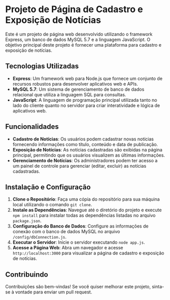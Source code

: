 # Projeto de Página de Cadastro e Exposição de Notícias

Este é um projeto de página web desenvolvido utilizando o framework Express, um banco de dados MySQL 5.7 e a linguagem JavaScript. O objetivo principal deste projeto é fornecer uma plataforma para cadastro e exposição de notícias.

## Tecnologias Utilizadas

- **Express**: Um framework web para Node.js que fornece um conjunto de recursos robustos para desenvolver aplicativos web e APIs.
- **MySQL 5.7**: Um sistema de gerenciamento de banco de dados relacional que utiliza a linguagem SQL para consultas.
- **JavaScript**: A linguagem de programação principal utilizada tanto no lado do cliente quanto no servidor para criar interatividade e lógica de aplicativos web.

## Funcionalidades

- **Cadastro de Notícias**: Os usuários podem cadastrar novas notícias fornecendo informações como título, conteúdo e data de publicação.
- **Exposição de Notícias**: As notícias cadastradas são exibidas na página principal, permitindo que os usuários visualizem as últimas informações.
- **Gerenciamento de Notícias**: Os administradores podem ter acesso a um painel de controle para gerenciar (editar, excluir) as notícias cadastradas.

## Instalação e Configuração

1. **Clone o Repositório**: Faça uma cópia do repositório para sua máquina local utilizando o comando `git clone`.
2. **Instale as Dependências**: Navegue até o diretório do projeto e execute `npm install` para instalar todas as dependências listadas no arquivo `package.json`.
3. **Configuração do Banco de Dados**: Configure as informações de conexão com o banco de dados MySQL no arquivo `/config/dbConnection.js`.
4. **Executar o Servidor**: Inicie o servidor executando `node app.js`.
5. **Acesse a Página Web**: Abra um navegador e acesse `http://localhost:3000` para visualizar a página de cadastro e exposição de notícias.

## Contribuindo

Contribuições são bem-vindas! Se você quiser melhorar este projeto, sinta-se à vontade para enviar um pull request.
